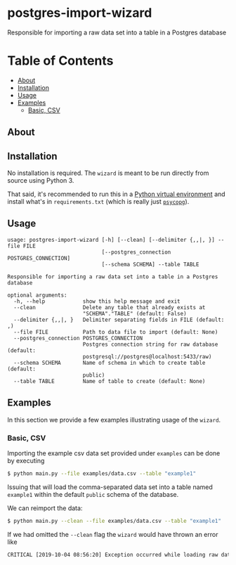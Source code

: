 # postgres-import-wizard
Responsible for importing a raw data set into a table in a Postgres database

# Table of Contents

- [About](#about)
- [Installation](#installation)
- [Usage](#usage)
- [Examples](#examples)
  - [Basic, CSV](#basic)

## About <a name="about"></a>

## Installation <a name="installation"></a>

No installation is required. The `wizard` is meant to be run directly from
source using Python 3.

That said, it's recommended to run this in a [Python virtual
environment](https://docs.python.org/3/library/venv.html) and install what's in
`requirements.txt` (which is really just
[`psycopg`](http://initd.org/psycopg/)).

## Usage <a name="usage"></a>

```
usage: postgres-import-wizard [-h] [--clean] [--delimiter {,,|,	}] --file FILE
                              [--postgres_connection POSTGRES_CONNECTION]
                              [--schema SCHEMA] --table TABLE

Responsible for importing a raw data set into a table in a Postgres database

optional arguments:
  -h, --help            show this help message and exit
  --clean               Delete any table that already exists at
                        "SCHEMA"."TABLE" (default: False)
  --delimiter {,,|,	}   Delimiter separating fields in FILE (default: ,)
  --file FILE           Path to data file to import (default: None)
  --postgres_connection POSTGRES_CONNECTION
                        Postgres connection string for raw database (default:
                        postgresql://postgres@localhost:5433/raw)
  --schema SCHEMA       Name of schema in which to create table (default:
                        public)
  --table TABLE         Name of table to create (default: None)
```

## Examples <a name="examples"></a>

In this section we provide a few examples illustrating usage of the `wizard`.

### Basic, CSV <a name="basic"></a>

Importing the example csv data set provided under `examples` can be done by
executing

```sh
$ python main.py --file examples/data.csv --table "example1"
```

Issuing that will load the comma-separated data set into a table named
`example1` within the default `public` schema of the database.

We can reimport the data:

```sh
$ python main.py --clean --file examples/data.csv --table "example1"
```

If we had omitted the `--clean` flag the `wizard` would have thrown an error
like

```sh
CRITICAL [2019-10-04 08:56:20] Exception occurred while loading raw data: relation "example1" already exists
```
